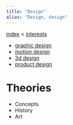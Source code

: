 ```yaml
---
title: "Design"
alias: "Design, design"
---
```


[index](/.md) < [interests](1-interests.md)

- [graphic design](graphic-design.md)
- [motion design](motion-design.md)
- [3d design](3d-design.md)
- [product design](product-design.md)

# Theories
- Concepts
- History
- Art